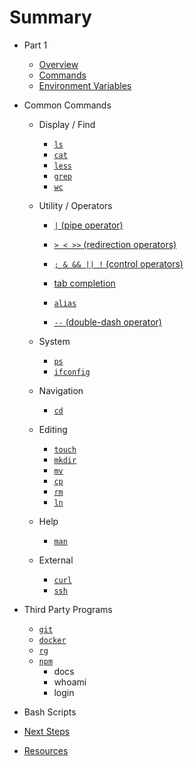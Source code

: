 # Summary

* Part 1
    * [Overview](/lessons/00-shells-terminals-command-lines.md)
    * [Commands](/lessons/00-commands.md)
    * [Environment Variables](/lessons/99-environment-variables.md)
* Common Commands
    * Display / Find
      * [`ls`](/commands/ls.md)
      * [`cat`](/commands/cat.md)
      * [`less`](/commands/less.md)
      * [`grep`](/commands/grep.md)
      * [`wc`](/commands/wc.md)

    * Utility / Operators
      * [`|` (pipe operator)](/commands/pipe.md)
      * [`> < >>` (redirection operators)](/commands/redirection.md)
      * [`; & && || !` (control operators)](/commands/control.md)

      * [tab completion](/commands/tab-completion.md)
      * [`alias`](/commands/alias.md)
      * [`--` (double-dash operator)](/commands/double-dash.md)

    * System
      * [`ps`](/commands/ps.md)
      * [`ifconfig`](/commands/ifconfig.md)

    * Navigation
      * [`cd`](/commands/cd.md)

    * Editing
      * [`touch`](/commands/touch.md)
      * [`mkdir`](/commands/mkdir.md)
      * [`mv`](/commands/mv.md)
      * [`cp`](/commands/cp.md)
      * [`rm`](/commands/rm.md)
      * [`ln`](/commands/ln.md)

    * Help
      * [`man`](/commands/man.md)

    * External
      * [`curl`](/commands/curl.md)
      * [`ssh`](/commands/ssh.md)

* Third Party Programs
    * [`git`](/commands/git.md)
    * [`docker`](/commands/docker.md)
    * [`rg`](/commands/docker.md)
    * [`npm`](/commands/docker.md)
      * docs
      * whoami
      * login

* Bash Scripts

* [Next Steps](lessons/99-next-steps.md)

* [Resources](resources.md)




